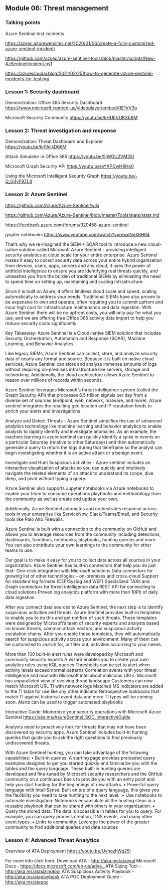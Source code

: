 ## Module 06: Threat management

### Talking points

Azure Sentinal test incidents

https://azsec.azurewebsites.net/2020/01/06/create-a-fully-customized-azure-sentinel-incident/

https://github.com/azsec/azure-sentinel-tools/blob/master/scripts/New-AzSentinelIncident.ps1

https://azurecloudai.blog/2021/02/25/how-to-generate-azure-sentinel-incidents-for-testing/


### Lesson 1: Security dashboard

Demonstration:  Office 365 Security Dashboard
https://www.microsoft.com/en-us/videoplayer/embed/RE1VV3o

Microsoft Security Community
https://youtu.be/kHUEVUKXbBM

### Lesson 2: Threat investigation and response

Demonstration: Threat Dashboard and Explorer
https://youtu.be/krFAjIkD66M

Attack Simulator in Office 365
https://youtu.be/5jWGU2VM3SI

Microsoft Graph Security API
https://youtu.be/oYXPGwH9Ho0

Using the Microsoft Intelligent Security Graph
https://youtu.be/-Q_G3yF9ZL4

### Lesson 3: Azure Sentinel

https://github.com/Azure/Azure-Sentinel/wiki

https://github.com/Azure/Azure-Sentinel/blob/master/Tools/stats/stats.md

https://feedback.azure.com/forums/920458-azure-sentinel

jyupter notebooks
https://www.youtube.com/watch?v=rewdNeX6H94

That’s why we re-imagined the SIEM + SOAR tool to introduce a new cloud-native solution called Microsoft Azure Sentinel - providing intelligent security analytics at cloud scale for your entire enterprise.
 Azure Sentinel makes it easy to collect security data across your entire hybrid organization from devices, users, apps, servers and any cloud, it uses the power of artificial intelligence to ensure you are identifying real threats quickly, and unleashes you from the burden of traditional SIEMs by eliminating the need to spend time on setting up, maintaining and scaling infrastructure. 

Since it is built on Azure, it offers limitless cloud scale and speed, scaling automatically to address your needs. 
Traditional SIEMs have also proven to be expensive to own and operate, often requiring you to commit upfront and incur high cost for infrastructure maintenance and data ingestion. With Azure Sentinel there will be no upfront costs, you will only pay for what you use, and we are offering free Office 365 activity data import to help you reduce security costs significantly

Key Takeaway: Azure Sentinel is a Cloud-native SIEM solution that includes Security Orchestration, Automation and Response (SOAR), Machine Learning, and Behavior Analytics

Like legacy SIEMs, Azure Sentinel can collect, store, and analyze security data of nearly any format and source. Because it is built on native cloud services, Azure Sentinel can store and analyze immense amounts of logs without requiring on-premises infrastructure like servers, storage and networking. Additionally, the cloud architecture allows Azure Sentinel to reason over millions of records within seconds. 

Azure Sentinel leverages Microsoft’s threat intelligence system (called the Graph Security API) that processes 6.5 trillion signals per day from a diverse set of sources (endpoint, web, network, malware, and more).  Azure sentinel integrates the resulting geo location and IP reputation feeds to enrich your alerts and investigations. 

Analyze and Detect Threats - Azure Sentinel simplifies the use of advanced analytics technology like machine learning and behavior analytics to enable analysts to rapidly identify and investigate anomalies. 
As an example, the machine learning in azure sentinel can quickly identify a spike in events on a particular Saturday (relative to other Saturdays) and then automatically generate a query to return the logs during that timeframe so the analyst can begin investigating whether it is an active attack or a benign event. 

Investigate and Hunt Suspicious activities - Azure sentinel includes an interactive visualization of attacks so you can quickly and intuitively navigate the related elements of an attack to understand its scope, dive deep, and pivot without typing a query. 

Azure Sentinel also supports Jupyter notebooks via Azure notebooks to enable your team to consume operations playbooks and methodology from the community as well as create and update your own. 

Additionally, Azure Sentinel automates and orchestrates response across tools in your enterprise like ServiceNow, Slack/Teams/Email, and Security tools like Palo Alto Firewalls. 

Azure Sentinel is built with a connection to the community on GitHub and allows you to leverage resources from the community including detections, dashboards, functions, notebooks, playbooks, hunting queries and more. You can also contribute your own learnings to the community for other teams to use. 

Our goal is to make it easy for you to collect data across all sources in your organization.  Azure Sentinel has built-in connectors that help you do just that-
One-click integration with Microsoft solutions
Data connectors for growing list of other technologies – on-premises and cross-cloud
Support for standard log formats (CEF/Syslog and WEF) 
Specialized TAXII and Graph connectors for threat intelligence data
REST API for connecting to cloud solutions
Proven log analytics platform with more than 10Pb of daily data ingestion

After you connect data sources to Azure Sentinel, the next step is to identify suspicious activities and threats. Azure Sentinel provides built-in templates to enable you to do this and get notified of such threats. These templates were designed by Microsoft’s team of security experts and analysts based on known threats, common attack vectors, and suspicious activity escalation chains. After you enable these templates, they will automatically search for suspicious activity across your environment. Many of them can be customized to search for, or filter out, activities according to your needs. 

More than 100 built-in alert rules were developed by Microsoft and community security experts
A wizard enables you to create your own analytics rules using KQL queries 
Thresholds can be set to alert when activity levels exceed normal patterns
Correlation events with your threat intelligence and now with Microsoft intel about malicious URLs.
Microsoft has unparalleled view of evolving threat landscape
Customers can now match Microsoft URL TI with network logs
Matched MS indicators are added to the TI table for use like any other indicator
Retrospective lookbacks that match TI against historical event data and more TI types will be coming soon.
Alerts can be used to trigger automated playbooks


Interactive Guide: Modernize your security operations with Microsoft Azure Sentinel
https://aka.ms/AzureSentinel_SOC_InteractiveGuide

Analysts need to proactively look for threats that may not have been discovered by security apps. Azure Sentinel includes built-in hunting queries that guide you to ask the right questions to find previously undiscovered threats.

With Azure Sentinel hunting, you can take advantage of the following capabilities:
• Built-in queries: A starting page provides preloaded query examples designed to get you started quickly and familiarize you with the tables and the query language. These built-in hunting queries are developed and fine-tuned by Microsoft security researchers and the GitHub community on a continuous basis to provide you with an entry point and help you start hunting for the beginnings of new attacks.
• Powerful query language with IntelliSense: Built on top of a query language, this gives you the flexibility you need to take hunting to the  next level.
.• Use notebooks to automate investigation: Notebooks encapsulate all the hunting steps in a reusable playbook that can be shared with others in your organization.
• Query the stored data: The data is accessible in tables for you to query. For example, you can query process creation, DNS events, and many other event types.
• Links to community: Leverage the power of the greater community to find additional queries and data sources

### Lesson 4: Advanced Threat Analytics

Overview of ATA Deployment
https://youtu.be/UvhozhWq25I


For more info click here:
Download ATA -  http://aka.ms/ataeval​ 
Microsoft Docs - https://docs.microsoft.com/en-us/adva...​
ATA Sizing Tool - http://aka.ms/atasizingtool​ 
ATA Suspicious Activity Playbook - http://aka.ms/ataplaybook​
ATA POC Deployment Guide - http://aka.ms/atapoc